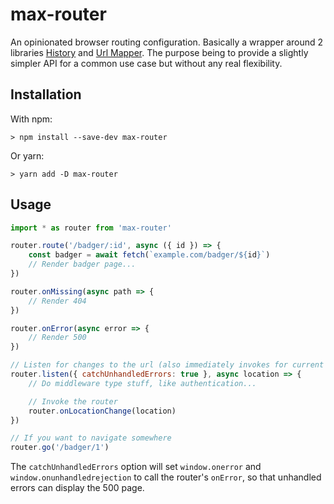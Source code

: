 # max-router

An opinionated browser routing configuration. Basically a wrapper around 2 libraries [History](https://github.com/ReactTraining/history) and [Url Mapper](https://github.com/cerebral/url-mapper). The purpose being to provide a slightly simpler API for a common use case but without any real flexibility.

## Installation

With npm:

```
> npm install --save-dev max-router
```

Or yarn:

```
> yarn add -D max-router
```

## Usage

```JavaScript
import * as router from 'max-router'

router.route('/badger/:id', async ({ id }) => {
    const badger = await fetch(`example.com/badger/${id}`)
    // Render badger page...
})

router.onMissing(async path => {
    // Render 404
})

router.onError(async error => {
    // Render 500
})

// Listen for changes to the url (also immediately invokes for current url)
router.listen({ catchUnhandledErrors: true }, async location => {
    // Do middleware type stuff, like authentication...

    // Invoke the router
    router.onLocationChange(location)
})

// If you want to navigate somewhere
router.go('/badger/1')

```

The `catchUnhandledErrors` option will set `window.onerror` and `window.onunhandledrejection` to call the router's `onError`, so that unhandled errors can display the 500 page.
